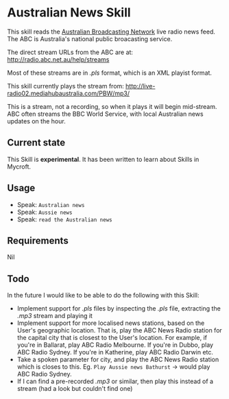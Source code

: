 # Australian News Skill

This skill reads the [Australian Broadcasting Network](http://abc.net.au) live radio news feed. The ABC is Australia's national public broacasting service.

The direct stream URLs from the ABC are at:
http://radio.abc.net.au/help/streams

Most of these streams are in *.pls* format, which is an XML playist format.

This skill currently plays the stream from:
http://live-radio02.mediahubaustralia.com/PBW/mp3/

This is a stream, not a recording, so when it plays it will begin mid-stream. ABC often streams the BBC World Service, with local Australian news updates on the hour.

## Current state

This Skill is **experimental**. It has been written to learn about Skills in Mycroft.

## Usage
* Speak: `Australian news`
* Speak: `Aussie news`
* Speak: `read the Australian news`

## Requirements

Nil

## Todo

In the future I would like to be able to do the following with this Skill:

* Implement support for *.pls* files by inspecting the *.pls* file, extracting the *.mp3* stream and playing it
* Implement support for more localised news stations, based on the User's geographic location. That is, play the ABC News Radio station for the capital city that is closest to the User's location. For example, if you're in Ballarat, play ABC Radio Melbourne. If you're in Dubbo, play ABC Radio Sydney. If you're in Katherine, play ABC Radio Darwin etc.
* Take a spoken parameter for city, and play the ABC News Radio station which is closes to this. Eg. `Play Aussie news Bathurst` -> would play ABC Radio Sydney.
* If I can find a pre-recorded *.mp3* or similar, then play this instead of a stream (had a look but couldn't find one)

